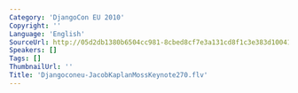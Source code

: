 ```yaml
---
Category: 'DjangoCon EU 2010'
Copyright: ''
Language: 'English'
SourceUrl: http://05d2db1380b6504cc981-8cbed8cf7e3a131cd8f1c3e383d10041.r93.cf2.rackcdn.com/djangocon-eu-2010/Djangoconeu-JacobKaplanMossKeynote270.flv
Speakers: []
Tags: []
ThumbnailUrl: ''
Title: 'Djangoconeu-JacobKaplanMossKeynote270.flv'
---
```


